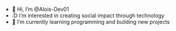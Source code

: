 - 👋 Hi, I’m @Alois-Dev01
- :D I’m interested in creating social impact through technology
- 🌱 I’m currently learning programming and building new projects


<!---
Alois-Dev01/Alois-Dev01 is a ✨ special ✨ repository because its `README.md` (this file) appears on your GitHub profile.
You can click the Preview link to take a look at your changes.
--->
